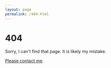 ```yaml
---
layout: page
permalink: /404.html
---
```


# 404

Sorry, I can't find that page. It is likely my mistake.

<a href="{{ site.baseurl }}/index.html#contact">Please contact me</a>.
